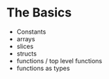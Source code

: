 # The Basics

* Constants
* arrays
* slices
* structs
* functions / top level functions
* functions as types